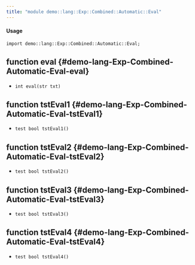 ```yaml
---
title: "module demo::lang::Exp::Combined::Automatic::Eval"
---
```


#### Usage

`import demo::lang::Exp::Combined::Automatic::Eval;`

## function eval {#demo-lang-Exp-Combined-Automatic-Eval-eval}

* ``int eval(str txt)``

## function tstEval1 {#demo-lang-Exp-Combined-Automatic-Eval-tstEval1}

* ``test bool tstEval1()``

## function tstEval2 {#demo-lang-Exp-Combined-Automatic-Eval-tstEval2}

* ``test bool tstEval2()``

## function tstEval3 {#demo-lang-Exp-Combined-Automatic-Eval-tstEval3}

* ``test bool tstEval3()``

## function tstEval4 {#demo-lang-Exp-Combined-Automatic-Eval-tstEval4}

* ``test bool tstEval4()``


